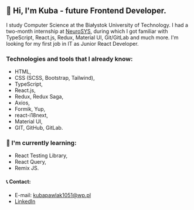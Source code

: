 ## 👋 Hi, I'm Kuba - future Frontend Developer.

I study Computer Science at the Białystok University of Technology. I had a two-month internship at [NeuroSYS](https://neurosys.com/blog/telemetric-system), during which I got familiar with TypeScript, React.js, Redux, Material UI, Git/GitLab and much more. I'm looking for my first job in IT as Junior React Developer. 

### Technologies and tools that I already know: 

- HTML,
- CSS (SCSS, Bootstrap, Tailwind),
- TypeScript,
- React.js,
- Redux, Redux Saga,
- Axios,
- Formik, Yup,
- react-i18next,
- Material UI,
- GIT, GitHub, GitLab.

### 📖 I'm currently learning: 

- React Testing Library,
- React Query,
- Remix JS.

#### 📞 Contact:

- E-mail: kubapawlak1051@wp.pl
- [LinkedIn](https://www.linkedin.com/in/jakub-pawlak-frontend-dev/)
